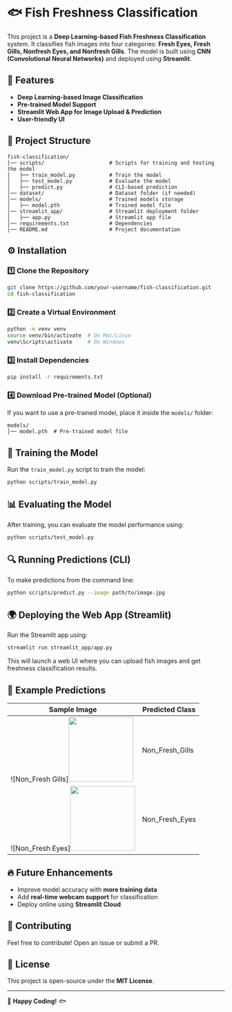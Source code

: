 # 🐟 Fish Freshness Classification

This project is a **Deep Learning-based Fish Freshness Classification** system. It classifies fish images into four categories: **Fresh Eyes, Fresh Gills, Nonfresh Eyes, and Nonfresh Gills**. The model is built using **CNN (Convolutional Neural Networks)** and deployed using **Streamlit**.

## 📌 Features
- **Deep Learning-based Image Classification**
- **Pre-trained Model Support**
- **Streamlit Web App for Image Upload & Prediction**
- **User-friendly UI**

## 📂 Project Structure
```
fish-classification/
│── scripts/                     # Scripts for training and testing the model
│   ├── train_model.py           # Train the model
│   ├── test_model.py            # Evaluate the model
│   ├── predict.py               # CLI-based prediction
│── dataset/                     # Dataset folder (if needed)
│── models/                      # Trained models storage
│   ├── model.pth                # Trained model file
│── streamlit_app/               # Streamlit deployment folder
│   ├── app.py                   # Streamlit app file
│── requirements.txt             # Dependencies
│── README.md                    # Project documentation
```

## ⚙️ Installation
### 1️⃣ Clone the Repository
```bash
git clone https://github.com/your-username/fish-classification.git
cd fish-classification
```

### 2️⃣ Create a Virtual Environment
```bash
python -m venv venv
source venv/bin/activate  # On Mac/Linux
venv\Scripts\activate     # On Windows
```

### 3️⃣ Install Dependencies
```bash
pip install -r requirements.txt
```

### 4️⃣ Download Pre-trained Model (Optional)
If you want to use a pre-trained model, place it inside the `models/` folder:
```
models/
│── model.pth  # Pre-trained model file
```

## 🚀 Training the Model
Run the `train_model.py` script to train the model:
```bash
python scripts/train_model.py
```

## 📊 Evaluating the Model
After training, you can evaluate the model performance using:
```bash
python scripts/test_model.py
```

## 🔍 Running Predictions (CLI)
To make predictions from the command line:
```bash
python scripts/predict.py --image path/to/image.jpg
```

## 🌍 Deploying the Web App (Streamlit)
Run the Streamlit app using:
```bash
streamlit run streamlit_app/app.py
```
This will launch a web UI where you can upload fish images and get freshness classification results.

## 📌 Example Predictions
| Sample Image | Predicted Class |
|-------------|----------------|
| ![Non_Fresh Gills]<img src="https://github.com/developer-jashuva/Fish-Freshness-Classification/blob/main/non_fresh_gills.JPG" width="150" height="150" />| Non_Fresh_Gills |
| ![Non_Fresh Eyes]<img src="https://github.com/developer-jashuva/Fish-Freshness-Classification/blob/main/non_fresh_eyes.JPG" width="150" height="150" />| Non_Fresh_Eyes |

## 🔥 Future Enhancements
- Improve model accuracy with **more training data**
- Add **real-time webcam support** for classification
- Deploy online using **Streamlit Cloud**

## 🤝 Contributing
Feel free to contribute! Open an issue or submit a PR.

## 📜 License
This project is open-source under the **MIT License**.

---

🚀 **Happy Coding!** 🐟

